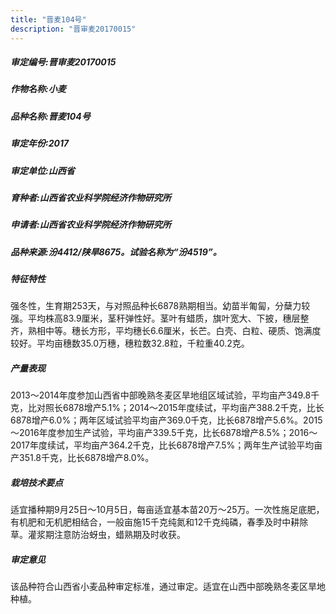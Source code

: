 ```yaml
---
title: "晋麦104号"
description: "晋审麦20170015"
---
```

##### 审定编号:晋审麦20170015

##### 作物名称:小麦

##### 品种名称:晋麦104号

##### 审定年份:2017

##### 审定单位:山西省

##### 育种者:山西省农业科学院经济作物研究所

##### 申请者:山西省农业科学院经济作物研究所

##### 品种来源:汾4412/陕旱8675。试验名称为“汾4519”。

##### 特征特性
强冬性，生育期253天，与对照品种长6878熟期相当。幼苗半匍匐，分蘖力较强。平均株高83.9厘米，茎秆弹性好。茎叶有蜡质，旗叶宽大、下披，穗层整齐，熟相中等。穗长方形，平均穗长6.6厘米，长芒。白壳、白粒、硬质、饱满度较好。平均亩穗数35.0万穗，穗粒数32.8粒，千粒重40.2克。

##### 产量表现
2013～2014年度参加山西省中部晚熟冬麦区旱地组区域试验，平均亩产349.8千克，比对照长6878增产5.1%；2014～2015年度续试，平均亩产388.2千克，比长6878增产6.0%；两年区域试验平均亩产369.0千克，比长6878增产5.6%。2015～2016年度参加生产试验，平均亩产339.5千克，比长6878增产8.5%；2016～2017年度续试，平均亩产364.2千克，比长6878增产7.5%；两年生产试验平均亩产351.8千克，比长6878增产8.0%。

##### 栽培技术要点
适宜播种期9月25日～10月5日，每亩适宜基本苗20万～25万。一次性施足底肥，有机肥和无机肥相结合，一般亩施15千克纯氮和12千克纯磷，春季及时中耕除草。灌浆期注意防治蚜虫，蜡熟期及时收获。

##### 审定意见
该品种符合山西省小麦品种审定标准，通过审定。适宜在山西中部晚熟冬麦区旱地种植。
